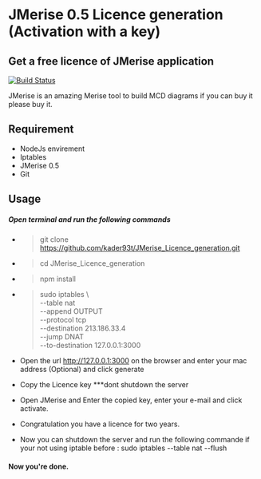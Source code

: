 # JMerise 0.5 Licence generation (Activation with a key)

## Get a free licence of JMerise application

[![Build Status](https://travis-ci.org/joemccann/dillinger.svg?branch=master)](https://www.jfreesoft.com/)

JMerise is an amazing Merise tool to build MCD diagrams if you can buy it please buy it.

## Requirement

- NodeJs envirement
- Iptables
- JMerise 0.5
- Git

## Usage

##### Open terminal and run the following commands

- > git clone https://github.com/kader93t/JMerise_Licence_generation.git
- > cd JMerise_Licence_generation
- > npm install
- > sudo iptables \  
  > --table nat \
  > --append OUTPUT \
  > --protocol tcp \
  > --destination 213.186.33.4 \
  > --jump DNAT \
  > --to-destination 127.0.0.1:3000

- Open the url http://127.0.0.1:3000 on the browser and enter your mac address (Optional) and click generate
- Copy the Licence key \*\*\*dont shutdown the server
- Open JMerise and Enter the copied key, enter your e-mail and click activate.
- Congratulation you have a licence for two years.
- Now you can shutdown the server and run the following commande if your not using iptable before : sudo iptables --table nat --flush

#### Now you're done.
